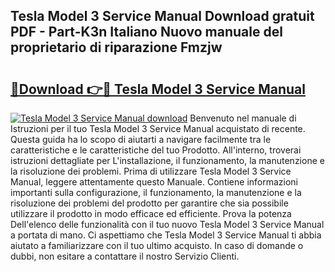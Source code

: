 ## Tesla Model 3 Service Manual Download gratuit PDF - Part-K3n Italiano Nuovo manuale del proprietario di riparazione Fmzjw

# <h2><a href="http://dfgjw9.blite.top/?on=Tesla+Model+3+Service+Manual">🔗Download 👉🔴 Tesla Model 3 Service Manual</a></h2>

[![Tesla Model 3 Service Manual download](https://i.imgur.com/lujVjoI.png)](http://dfgjw9.blite.top/?on=Tesla+Model+3+Service+Manual)
Benvenuto nel manuale di Istruzioni per il tuo Tesla Model 3 Service Manual acquistato di recente. Questa guida ha lo scopo di aiutarti a navigare facilmente tra le caratteristiche e le caratteristiche del tuo Prodotto. All'interno, troverai istruzioni dettagliate per L'installazione, il funzionamento, la manutenzione e la risoluzione dei problemi. Prima di utilizzare Tesla Model 3 Service Manual, leggere attentamente questo Manuale. Contiene informazioni importanti sulla configurazione, il funzionamento, la manutenzione e la risoluzione dei problemi del prodotto per garantire che sia possibile utilizzare il prodotto in modo efficace ed efficiente. Prova la potenza Dell'elenco delle funzionalità con il tuo nuovo Tesla Model 3 Service Manual a portata di mano. Ci aspettiamo che Tesla Model 3 Service Manual ti abbia aiutato a familiarizzare con il tuo ultimo acquisto. In caso di domande o dubbi, non esitare a contattare il nostro Servizio Clienti.
